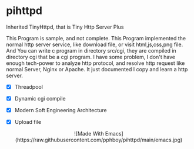 # pihttpd
Inherited TinyHttpd, that is Tiny Http Server Plus


This Program is sample, and not complete.
This Program implemented the normal http server service, like download file, or visit html,js,css,png file.
And You can write c program in directory src/cgi, they are compiled in directory cgi that be a cgi program.
I have some problem, I don't have enough tech-power to analyze http protocol, and resolve http request like normal Server, Nginx or Apache.
It just documented I copy and learn a http server.


- [x] Threadpool
- [x] Dynamic cgi compile
- [x] Modern Soft Engineering Architecture
- [x] Upload file


<center>![Made With Emacs](https://raw.githubusercontent.com/pphboy/pihttpd/main/emacs.jpg)</center>
